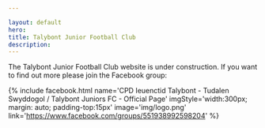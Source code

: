 ```yaml
---

layout: default
hero: 
title: Talybont Junior Football Club
description: 
---
```


The Talybont Junior Football Club website is under construction. If you want to find out more please join the Facebook group:

{% include facebook.html name='CPD Ieuenctid Talybont - Tudalen Swyddogol / Talybont Juniors FC - Official Page' imgStyle='width:300px; margin: auto; padding-top:15px' image='img/logo.png' link='https://www.facebook.com/groups/551938992598204' %}

<!-- START THE FEATURETTES -->
<!--
<div class="row featurette">
  <div class="col-md-7">
    <h2 class="featurette-heading">CPD Ieuenctid Talybont a'r Cylch</h2>
    <p class="lead">Welcome message in Welsh</p>
  </div>
  <div class="col-md-5">
    <img src="/img/logo.png" class="bd-placeholder-img bd-placeholder-img-lg featurette-image img-fluid mx-auto" width="500" height="500" />

  </div>
</div>

<hr class="featurette-divider">

<div class="row featurette">
  <div class="col-md-7 order-md-2">
    <h2 class="featurette-heading">Talybont Junior Football Club</h2>
    <p class="lead">Welcome to club in English</p>
  </div>
  <div class="col-md-5 order-md-1">
    <img src="/img/logo.png" class="bd-placeholder-img bd-placeholder-img-lg featurette-image img-fluid mx-auto" width="500" height="500" />
  </div>
</div>

<hr class="featurette-divider">

<div class="row featurette">
  <div class="col-md-7">
    <h2 class="featurette-heading">And lastly, this one. <span class="text-muted">Checkmate.</span></h2>
    <p class="lead">And yes, this is the last block of representative placeholder content. Again, not really intended to be actually read, simply here to give you a better view of what this would look like with some actual content. Your content.</p>
  </div>
  <div class="col-md-5">
    <svg class="bd-placeholder-img bd-placeholder-img-lg featurette-image img-fluid mx-auto" width="500" height="500" xmlns="http://www.w3.org/2000/svg" role="img" aria-label="Placeholder: 500x500" preserveAspectRatio="xMidYMid slice" focusable="false"><title>Placeholder</title><rect width="100%" height="100%" fill="#eee"/><text x="50%" y="50%" fill="#aaa" dy=".3em">500x500</text></svg>

  </div>
</div>
-->

<!-- /END THE FEATURETTES -->


